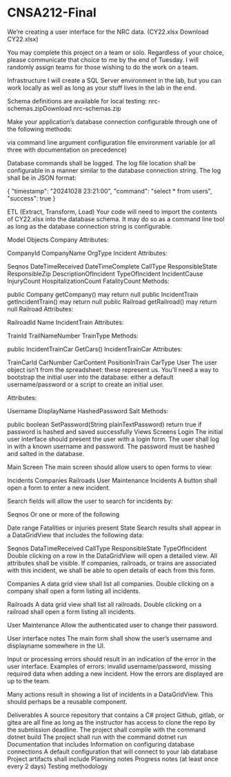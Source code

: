 # CNSA212-Final
We’re creating a user interface for the NRC data. (CY22.xlsx Download CY22.xlsx)

You may complete this project on a team or solo. Regardless of your choice, please communicate that choice to me by the end of Tuesday. I will randomly assign teams for those wishing to do the work on a team.

Infrastructure
I will create a SQL Server environment in the lab, but you can work locally as well as long as your stuff lives in the lab in the end.

Schema definitions are available for local testing: nrc-schemas.zipDownload nrc-schemas.zip

Make your application’s database connection configurable through one of the following methods:

via command line argument
configuration file
environment variable
(or all three with documentation on precedence)

Database commands shall be logged. The log file location shall be configurable in a manner similar to the database connection string. The log shall be in JSON format:

{
    "timestamp": "20241028 23:21:00",
    "command": "select * from users",
    "success": true
}

ETL (Extract, Transform, Load)
Your code will need to import the contents of CY22.xlsx into the database schema. It may do so as a command line tool as long as the database connection string is configurable.

Model Objects
Company
Attributes:

CompanyId
CompanyName
OrgType
Incident
Attributes:

Seqnos
DateTimeReceived
DateTimeComplete
CallType
ResponsibleState
ResponsibleZip
DescriptionOfIncident
TypeOfIncident
IncidentCause
InjuryCount
HospitalizationCount
FatalityCount
Methods:

public Company getCompany()
may return null
public IncidentTrain getIncidentTrain()
may return null
public Railroad getRailroad()
may return null
Railroad
Attributes:

RailroadId
Name
IncidentTrain
Attributes:

TrainId
TrailNameNumber
TrainType
Methods:

public IncidentTrainCar GetCars()
IncidentTrainCar
Attributes:

TrainCarId
CarNumber
CarContent
PositionInTrain
CarType
User
The user object isn’t from the spreadsheet: these represent us. You’ll need a way to bootstrap the initial user into the database: either a default username/password or a script to create an initial user.

Attributes:

Username
DisplayName
HashedPassword
Salt
Methods:

public boolean SetPassword(String plainTextPassword)
return true if password is hashed and saved successfully
Views
Screens
Login
The initial user interface should present the user with a login form. The user shall log in with a known username and password. The password must be hashed and salted in the database.

Main Screen
The main screen should allow users to open forms to view:

Incidents
Companies
Railroads
User Maintenance
Incidents
A button shall open a form to enter a new incident.

Search fields will allow the user to search for incidents by:

Seqnos
Or one or more of the following

Date range
Fatalities or injuries present
State
Search results shall appear in a DataGridView that includes the following data:

Seqnos
DataTimeReceived
CallType
ResponsibleState
TypeOfIncident
Double clicking on a row in the DataGridView will open a detailed view. All attributes shall be visible. If companies, railroads, or trains are associated with this incident, we shall be able to open details of each from this form.

Companies
A data grid view shall list all companies. Double clicking on a company shall open a form listing all incidents.

Railroads
A data grid view shall list all railroads. Double clicking on a railroad shall open a form listing all incidents.

User Maintenance
Allow the authenticated user to change their password.

User interface notes
The main form shall show the user’s username and displayname somewhere in the UI.

Input or processing errors should result in an indication of the error in the user interface. Examples of errors: invalid username/password, missing required data when adding a new incident. How the errors are displayed are up to the team.

Many actions result in showing a list of incidents in a DataGridView. This should perhaps be a reusable component.

Deliverables
A source repository that contains a C# project
Github, gitlab, or gitea are all fine as long as the instructor has access to clone the repo by the submission deadline.
The project shall compile with the command dotnet build
The project shall run with the command dotnet run
Documentation that includes
Information on configuring database connections
A default configuration that will connect to your lab database
Project artifacts shall include
Planning notes
Progress notes (at least once every 2 days)
Testing methodology
